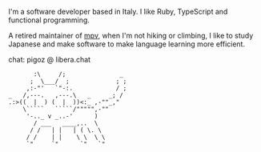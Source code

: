 I'm a software developer based in Italy. I like Ruby, TypeScript and functional
programming.

A retired maintainer of [mpv](https://github.com/mpv-player/mpv), when I'm not 
hiking or climbing, I like to study Japanese and make software to make language 
learning more efficient.

chat: pigoz @ libera.chat
```ascii
       :\     /;               _
      ;  \___/  ;             ; ;
     ,:-"'   `"-:.            / ;
_   /,---.   ,---.\   _     _; /
.:>((  |  ) (  |  ))<:_ ,-""_,"
    \`````   `````/""""",-""
     '-.._ v _..-'      )
       / ___   ____,..  \
      / /   | |   | ( \. \
     / /    | |    \ \  \ \
     `"     `"      `"   `"
